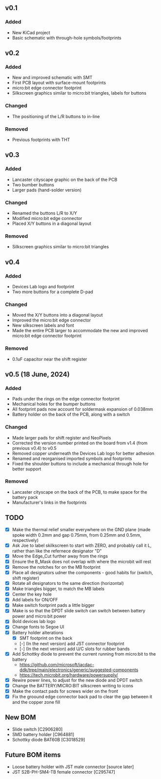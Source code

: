 ## v0.1

### Added

- New KiCad project
- Basic schematic with through-hole symbols/footprints

## v0.2

### Added

- New and improved schematic with SMT
- First PCB layout with surface-mount footprints
- micro:bit edge connector footprint
- Silkscreen graphics similar to micro:bit triangles, labels for buttons

### Changed

- The positioning of the L/R buttons to in-line

### Removed

- Previous footprints with THT

## v0.3

### Added

- Lancaster cityscape graphic on the back of the PCB
- Two bumber buttons
- Larger pads (hand-solder version)

### Changed

- Renamed the buttons L/R to X/Y
- Modified micro:bit edge connector
- Placed X/Y buttons in a diagonal layout

### Removed

- Silkscreen graphics similar to micro:bit triangles

## v0.4

### Added

- Devices Lab logo and footprint
- Two more buttons for a complete D-pad

### Changed

- Moved the X/Y buttons into a diagonal layout
- Improved the micro:bit edge connector
- New silkscreen labels and font
- Made the entire PCB larger to accommodate the new and improved micro:bit edge connector footprint

### Removed

- 0.1uF capacitor near the shift register

## v0.5 (18 June, 2024)

### Added

- Pads under the rings on the edge connector footprint
- Mechanical holes for the bumper buttons
- All footprint pads now account for soldermask expansion of 0.038mm
- Battery holder on the back of the PCB, along with a switch

### Changed

- Made larger pads for shift register and NeoPixels
- Corrected the version number printed on the board from v1.4 (from previous v0.4) to v0.5
- Removed copper underneath the Devices Lab logo for better adhesion
- Renamed and reorganised imported symbols and footprints
- Fixed the shoulder buttons to include a mechanical through hole for better support

### Removed

- Lancaster cityscape on the back of the PCB, to make space for the battery pack
- Manufacturer's links in the footprints

## TODO

- [x] Make the thermal relief smaller everywhere on the GND plane (made spoke width 0.2mm and gap 0.75mm, from 0.25mm and 0.5mm, respectively)
- [x] Ask Joe to label skilkscreen to start with ZERO, and probably call it L, rather than like the refernece designator "D"
- [x] Move the Edge_Cut further away from the rings
- [x] Ensure the B_Mask does not overlap with where the microbit will rest
- [x] Remove the notches for on the MB footprint
- [x] Place all designators udner the components - good habits for (switch, shift register)
- [x] Rotate all designators to the same direction (horizontal)
- [x] Make triangles bigger, to match the MB labels
- [x] Center the key hole
- [x] Add labels for ON/OFF
- [x] Make switch footprint pads a little bigger
- [x] Make is so that the DPDT slide switch can switch between battery power and micro:bit power
- [x] Bold devices lab logo
- [x] Change fonts to Segoe UI
- [x] Battery holder alterations
  - [x] SMT footprint on the back
  - [-] (In the next version) add JST connector footprint
  - [-] (In the next version) add U/C slots for rubber bands
- [x] Add Schottky diode to prevent the current running from micro:bit to the battery
  - https://github.com/microsoft/jacdac-ddk/tree/main/electronics/generic/suggested-components
  - https://tech.microbit.org/hardware/powersupply/
- [x] Rewire power lines, to adjust for the new diode and DPDT switch
- [x] Change the BATTERY/MICRO:BIT silkscreen writing to icons
- [x] Make the contact pads for screws wider on the front
- [x] Fix the groound edge connector back pad to clear the gap between it and the copper zone fill

## New BOM

- Slide switch [C2906280]
- SMD battery holder [C964881]
- Schottky diode BAT60B [C3018529]

## Future BOM items

- Loose battery holder with JST male connector [source later]
- JST S2B-PH-SM4-TB female connector [C295747]
